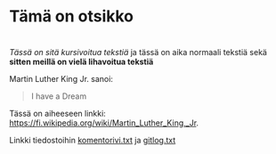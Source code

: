 # Tämä on otsikko <h1> 


_Tässä on sitä kursivoitua tekstiä_
 ja tässä on aika normaali tekstiä
 sekä 
 **sitten meillä on vielä lihavoitua tekstiä**

Martin Luther King Jr. sanoi: 
> I have a Dream

Tässä on aiheeseen linkki:
 https://fi.wikipedia.org/wiki/Martin_Luther_King,_Jr.


Linkki tiedostoihin [komentorivi.txt](https://github.com/jokineno/otm-harjoitustyo/blob/master/laskarit/viikko1/komentorivi.txt) ja [gitlog.txt](https://github.com/jokineno/otm-harjoitustyo/blob/master/laskarit/viikko1/gitlog.txt)
